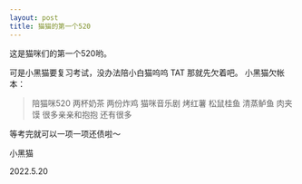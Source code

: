 ```yaml
---
layout: post
title: 猫猫的第一个520
---
```


这是猫咪们的第一个520哟。

可是小黑猫要复习考试，没办法陪小白猫呜呜 TAT
那就先欠着吧。
小黑猫欠帐本：
> 陪猫咪520
> 两杯奶茶
> 两份炸鸡
> 猫咪音乐剧
> 烤红薯
> 松鼠桂鱼
> 清蒸鲈鱼
> 肉夹馍
> 很多亲亲和抱抱
> 还有很多

等考完就可以一项一项还债啦～

小黑猫

2022.5.20